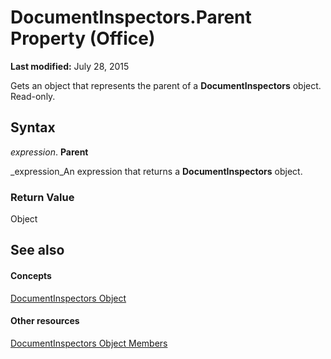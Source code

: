 
# DocumentInspectors.Parent Property (Office)

 **Last modified:** July 28, 2015

Gets an object that represents the parent of a  **DocumentInspectors** object. Read-only.

## Syntax

 _expression_. **Parent**

 _expression_An expression that returns a  **DocumentInspectors** object.


### Return Value

Object


## See also


#### Concepts


 [DocumentInspectors Object](8366d7cd-e016-bb99-d27f-749ca10352f1.md)
#### Other resources


 [DocumentInspectors Object Members](1cf21432-076c-e5fe-496c-e20048a0e62e.md)

